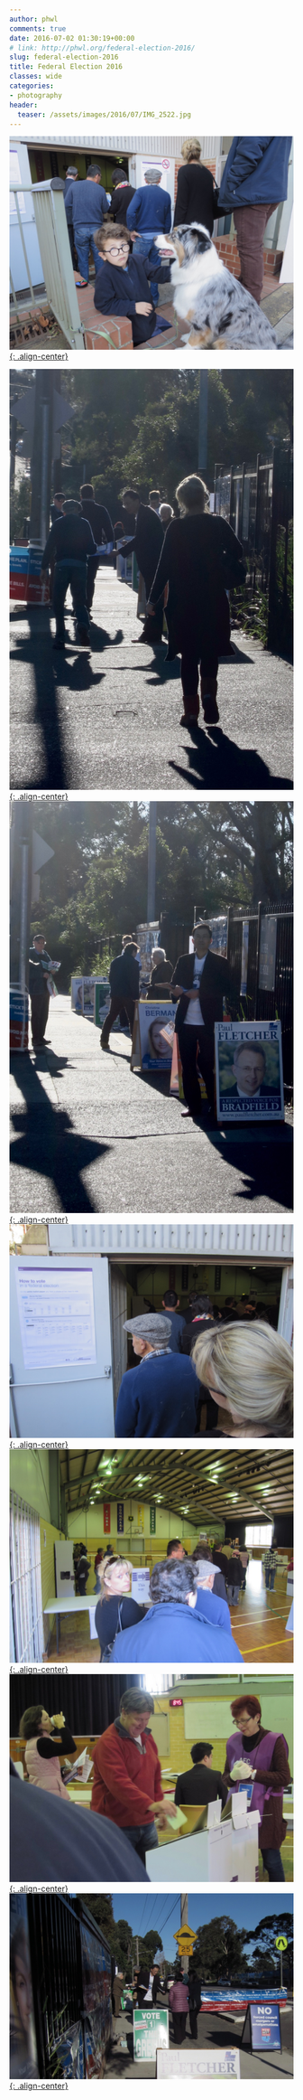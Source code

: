 ```yaml
---
author: phwl
comments: true
date: 2016-07-02 01:30:19+00:00
# link: http://phwl.org/federal-election-2016/
slug: federal-election-2016
title: Federal Election 2016
classes: wide
categories:
- photography
header:
  teaser: /assets/images/2016/07/IMG_2522.jpg
---
```


[![](/assets/images/2016/07/IMG_2522.jpg){: .align-center}](/assets/images/2016/07/IMG_2522.jpg)

[![](/assets/images/2016/07/IMG_2502.jpg){: .align-center}](/assets/images/2016/07/IMG_2502.jpg)
[![](/assets/images/2016/07/IMG_2512.jpg){: .align-center}](/assets/images/2016/07/IMG_2512.jpg)
[![](/assets/images/2016/07/IMG_2526.jpg){: .align-center}](/assets/images/2016/07/IMG_2526.jpg)
[![](/assets/images/2016/07/IMG_2529.jpg){: .align-center}](/assets/images/2016/07/IMG_2529.jpg)
[![](/assets/images/2016/07/IMG_2554.jpg){: .align-center}](/assets/images/2016/07/IMG_2554.jpg)
[![](/assets/images/2016/07/IMG_2574.jpg){: .align-center}](/assets/images/2016/07/IMG_2574.jpg)
